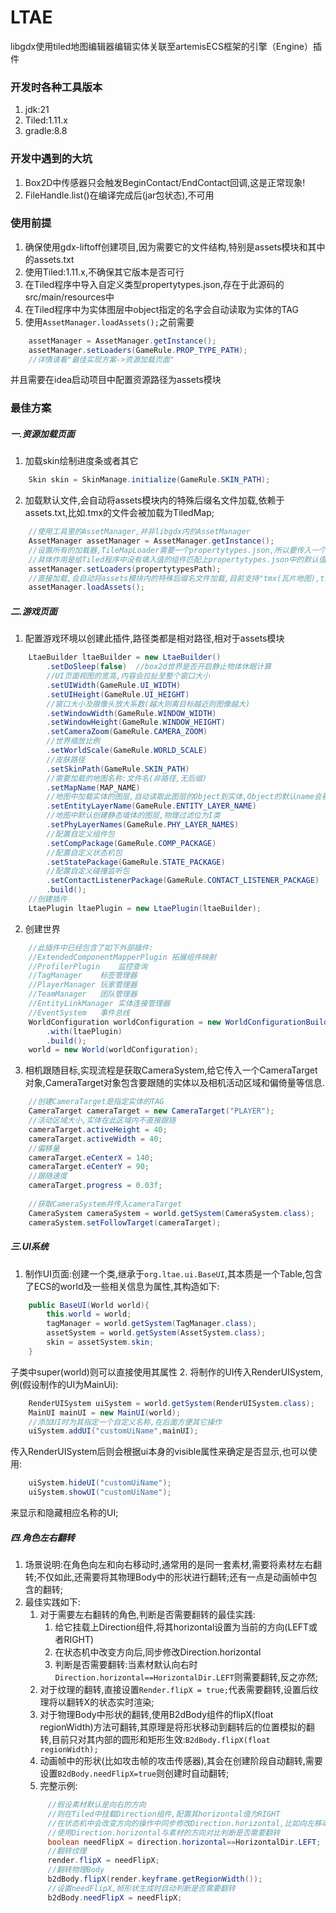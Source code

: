 # LTAE
libgdx使用tiled地图编辑器编辑实体关联至artemisECS框架的引擎（Engine）插件

### 开发时各种工具版本
1. jdk:21
2. Tiled:1.11.x
3. gradle:8.8

### 开发中遇到的大坑
1. Box2D中传感器只会触发BeginContact/EndContact回调,这是正常现象!
2. FileHandle.list()在编译完成后(jar包状态),不可用

### 使用前提
1. 确保使用gdx-liftoff创建项目,因为需要它的文件结构,特别是assets模块和其中的assets.txt
2. 使用Tiled:1.11.x,不确保其它版本是否可行
3. 在Tiled程序中导入自定义类型propertytypes.json,存在于此源码的src/main/resources中
4. 在Tiled程序中为实体图层中object指定的名字会自动读取为实体的TAG
5. 使用`AssetManager.loadAssets();`之前需要
```java
    assetManager = AssetManager.getInstance(); 
    assetManager.setLoaders(GameRule.PROP_TYPE_PATH);
    //详情请看"最佳实现方案->资源加载页面"
```   
并且需要在idea启动项目中配置资源路径为assets模块

### 最佳方案
##### 一.资源加载页面
1. 加载skin绘制进度条或者其它
```java
    Skin skin = SkinManage.initialize(GameRule.SKIN_PATH);
```
2. 加载默认文件,会自动将assets模块内的特殊后缀名文件加载,依赖于assets.txt,比如.tmx的文件会被加载为TiledMap;
```java
    //使用工具里的AssetManager,并非libgdx内的AssetManager
    AssetManager assetManager = AssetManager.getInstance();
    //设置所有的加载器,TileMapLoader需要一个propertytypes.json,所以要传入一个path
    //具体作用是给Tiled程序中没有填入值的组件匹配上propertytypes.json中的默认值
    assetManager.setLoaders(propertytypesPath);
    //直接加载,会自动将assets模块内的特殊后缀名文件加载,目前支持"tmx(瓦片地图),tree(行为树)"
    assetManager.loadAssets();
```

##### 二.游戏页面
1. 配置游戏环境以创建此插件,路径类都是相对路径,相对于assets模块
```java
    LtaeBuilder ltaeBuilder = new LtaeBuilder()
        .setDoSleep(false)  //box2d世界是否开启静止物体休眠计算
        //UI页面视图的宽高,内容会拉扯至整个窗口大小
        .setUIWidth(GameRule.UI_WIDTH)  
        .setUIHeight(GameRule.UI_HEIGHT)
        //窗口大小及摄像头放大系数(越大则离目标越近则图像越大)
        .setWindowWidth(GameRule.WINDOW_WIDTH) 
        .setWindowHeight(GameRule.WINDOW_HEIGHT)
        .setCameraZoom(GameRule.CAMERA_ZOOM)
        //世界缩放比例
        .setWorldScale(GameRule.WORLD_SCALE)
        //皮肤路径
        .setSkinPath(GameRule.SKIN_PATH)
        //需要加载的地图名称:文件名(非路径,无后缀)
        .setMapName(MAP_NAME)
        //地图中加载实体的图层,自动读取此图层的Object到实体,Object的默认name会被载入为实体的TAG
        .setEntityLayerName(GameRule.ENTITY_LAYER_NAME)
        //地图中默认创建静态墙体的图层,物理过滤位为I类
        .setPhyLayerNames(GameRule.PHY_LAYER_NAMES)
        //配置自定义组件包
        .setCompPackage(GameRule.COMP_PACKAGE)
        //配置自定义状态机包
        .setStatePackage(GameRule.STATE_PACKAGE)
        //配置自定义碰撞监听包
        .setContactListenerPackage(GameRule.CONTACT_LISTENER_PACKAGE)
        .build();
    //创建插件
    LtaePlugin ltaePlugin = new LtaePlugin(ltaeBuilder);
```
2. 创建世界
```java
    //此插件中已经包含了如下外部插件:
    //ExtendedComponentMapperPlugin 拓展组件映射
    //ProfilerPlugin    监控查询
    //TagManager    标签管理器
    //PlayerManager 玩家管理器
    //TeamManager   团队管理器
    //EntityLinkManager 实体连接管理器
    //EventSystem   事件总线
    WorldConfiguration worldConfiguration = new WorldConfigurationBuilder()
        .with(ltaePlugin)
        .build();
    world = new World(worldConfiguration);
```
3. 相机跟随目标,实现流程是获取CameraSystem,给它传入一个CameraTarget对象,CameraTarget对象包含要跟随的实体以及相机活动区域和偏倚量等信息.
```java
    //创建CameraTarget是指定实体的TAG
    CameraTarget cameraTarget = new CameraTarget("PLAYER");
    //活动区域大小,实体在此区域内不直接跟随
    cameraTarget.activeHeight = 40;
    cameraTarget.activeWidth = 40;
    //偏移量
    cameraTarget.eCenterX = 140;
    cameraTarget.eCenterY = 90;
    //跟随速度
    cameraTarget.progress = 0.03f;
    
    //获取CameraSystem并传入cameraTarget
    CameraSystem cameraSystem = world.getSystem(CameraSystem.class);
    cameraSystem.setFollowTarget(cameraTarget);
```

##### 三.UI系统
1. 制作UI页面:创建一个类,继承于`org.ltae.ui.BaseUI`,其本质是一个Table,包含了ECS的world及一些相关信息为属性,其构造如下:
```java
    public BaseUI(World world){
        this.world = world;
        tagManager = world.getSystem(TagManager.class);
        assetSystem = world.getSystem(AssetSystem.class);
        skin = assetSystem.skin;
    }
```
子类中super(world)则可以直接使用其属性
2. 将制作的UI传入RenderUISystem,例(假设制作的UI为MainUi):
```java
    RenderUISystem uiSystem = world.getSystem(RenderUISystem.class);
    MainUI mainUI = new MainUI(world);
    //添加UI时为其指定一个自定义名称,在后面方便其它操作
    uiSystem.addUI("customUiName",mainUI);
```
传入RenderUISystem后则会根据ui本身的visible属性来确定是否显示,也可以使用:
```java
    uiSystem.hideUI("customUiName");
    uiSystem.showUI("customUiName");
```
来显示和隐藏相应名称的UI;


##### 四.角色左右翻转
1. 场景说明:在角色向左和向右移动时,通常用的是同一套素材,需要将素材左右翻转;不仅如此,还需要将其物理Body中的形状进行翻转;还有一点是动画帧中包含的翻转;
2. 最佳实践如下:
   1. 对于需要左右翻转的角色,判断是否需要翻转的最佳实践:
      1. 给它挂载上Direction组件,将其horizontal设置为当前的方向(LEFT或者RIGHT)
      2. 在状态机中改变方向后,同步修改Direction.horizontal
      3. 判断是否需要翻转:当素材默认向右时`Direction.horizontal==HorizontalDir.LEFT`则需要翻转,反之亦然;
   2. 对于纹理的翻转,直接设置`Render.flipX = true;`代表需要翻转,设置后纹理将以翻转X的状态实时渲染;
   3. 对于物理Body中形状的翻转,使用B2dBody组件的flipX(float regionWidth)方法可翻转,其原理是将形状移动到翻转后的位置模拟的翻转,目前只对其内部的圆形和矩形生效:`B2dBody.flipX(float regionWidth);`
   4. 动画帧中的形状(比如攻击帧的攻击传感器),其会在创建阶段自动翻转,需要设置`B2dBody.needFlipX=true`则创建时自动翻转;
   5. 完整示例:
   ```java
        //假设素材默认是向右的方向
        //则在Tiled中挂载Direction组件,配置其horizontal值为RIGHT
        //在状态机中会改变方向的操作中同步修改Direction.horizontal,比如向左移动与向右移动中修改其方向
        //使用Direction.horizontal与素材的方向对比判断是否需要翻转
        boolean needFlipX = direction.horizontal==HorizontalDir.LEFT;
        //翻转纹理
        render.flipX = needFlipX;
        //翻转物理Body
        b2dBody.flipX(render.keyframe.getRegionWidth());
        //设置needFlipX,帧形状生成时自动判断是否需要翻转
        b2dBody.needFlipX = needFlipX;
   ```